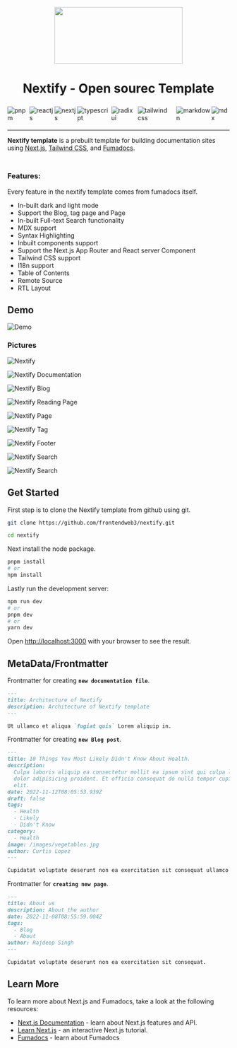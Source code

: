 <p align="center">
    <img style="width: 290px;" src="https://cdn.jsdelivr.net/gh/frontendweb3/nextify/.github/images/nextify-logo.svg" height="128">
    <h1 align="center">Nextify - Open sourec Template</h1>
</p>

<div style="display:flex; margin: 5px auto;">

  <img style="margin: 5px auto;" title="pnpm" alt="pnpm" src="https://img.shields.io/badge/pnpm-%234a4a4a.svg?style=for-the-badge&logo=pnpm&logoColor=f69220" />
  <img style="margin: 5px auto;" title="reactjs" alt="reactjs"  src="https://img.shields.io/badge/react-%2320232a.svg?style=for-the-badge&logo=react&logoColor=%2361DAFB"/>
  <img style="margin: 5px auto;" title="nextjs" alt="nextjs"  src="https://img.shields.io/badge/Next-black?style=for-the-badge&logo=next.js&logoColor=white"/>
  <img style="margin: 5px auto;" title="typescript" alt="typescript"  src="https://img.shields.io/badge/typescript-%23007ACC.svg?style=for-the-badge&logo=typescript&logoColor=white"/>
  <img style="margin: 5px auto;" title="fumadocs" alt="radix ui"  src="https://img.shields.io/badge/Fumadocs-8A2BE2?style=for-the-badge&logoColor=white"/>
  <img style="margin: 5px auto;" title="tailwind css" alt="tailwind css" src="https://img.shields.io/badge/tailwindcss-%2338B2AC.svg?style=for-the-badge&logo=tailwind-css&logoColor=white" />
  <img style="margin: 5px auto;" title="markdown" alt="markdown"  src="https://img.shields.io/badge/markdown-%23000000.svg?style=for-the-badge&logo=markdown&logoColor=white"/>
  <img style="margin: 5px auto;" title="mdx" alt="mdx" src="https://img.shields.io/badge/mdx-000204?style=for-the-badge&logo=mdx&logoColor=white">

</div>

<div style="margin-top: 10px auto;width:100%;"></div>

---

**Nextify template** is a prebuilt template for building documentation sites using [Next.js](https://nextjs.org), [Tailwind CSS](https://tailwindcss.com), and [Fumadocs](https://fumadocs.vercel.app/docs/ui/comparisons).

<div style="margin: 10px auto;width:100%;padding-bottom: .3em;font-size: 2em;border-bottom: 1px solid var(--borderColor-muted, var(--color-border-muted));"></div>

### Features:

Every feature in the nextify template comes from fumadocs itself.

- In-built dark and light mode
- Support the Blog, tag page and Page
- In-built Full-text Search functionality
- MDX support
- Syntax Highlighting
- Inbuilt components support
- Support the Next.js App Router and React server Component
- Tailwind CSS support
- I18n support
- Table of Contents
- Remote Source
- RTL Layout

## Demo

![Demo](./.github/images/nextify-demo.gif)

### Pictures

![Nextify](./.github/images/nextify.png)

![Nextify Documentation](./.github/images/nextify-docs.png)

![Nextify Blog](./.github/images/nextify-blog.png)

![Nextify Reading Page](./.github/images/nextify-read.png)

![Nextify Page](./.github/images/nextify-page.png)

![Nextify Tag](./.github/images/nextify-tag.png)

![Nextify Footer](./.github/images/nextify-footer.png)

![Nextify Search](./.github/images/nextify-search.png)

![Nextify Search](./.github/images/nextify-blog-card.png)

## Get Started

First step is to clone the Nextify template from github using git.

```bash
git clone https://github.com/frontendweb3/nextify.git

cd nextify
```

Next install the node package.

```bash
pnpm install
# or
npm install
```

Lastly run the development server:

```bash
npm run dev
# or
pnpm dev
# or
yarn dev
```

Open <http://localhost:3000> with your browser to see the result.

## MetaData/Frontmatter

Frontmatter for creating **`new documentation file`**.

```markdown
---
title: Architecture of Nextify
description: Architecture of Nextify template
---

Ut ullamco et aliqua `fugiat quis` Lorem aliquip in.
```

Frontmatter for creating **`new Blog post`**.

```markdown
---
title: 10 Things You Most Likely Didn't Know About Health.
description:
  Culpa laboris aliquip ea consectetur mollit ea ipsum sint qui culpa laboris
  dolor adipisicing proident. Et officia consequat do nulla tempor cupidatat
  elit.
date: 2022-11-12T08:05:53.939Z
draft: false
tags:
  - Health
  - Likely
  - Didn't Know
category:
  - Health
image: /images/vegetables.jpg
author: Curtis Lopez
---

Cupidatat voluptate deserunt non ea exercitation sit consequat ullamco ex nostrud elit magna.
```

Frontmatter for **`creating new page`**.

```markdown
---
title: About us
description: About the author
date: 2022-11-08T08:55:59.004Z
tags:
  - Blog
  - About
author: Rajdeep Singh
---

Cupidatat voluptate deserunt non ea exercitation sit consequat.
```

## Learn More

To learn more about Next.js and Fumadocs, take a look at the following
resources:

- [Next.js Documentation](https://nextjs.org/docs) - learn about Next.js
  features and API.
- [Learn Next.js](https://nextjs.org/learn) - an interactive Next.js tutorial.
- [Fumadocs](https://fumadocs.vercel.app) - learn about Fumadocs
